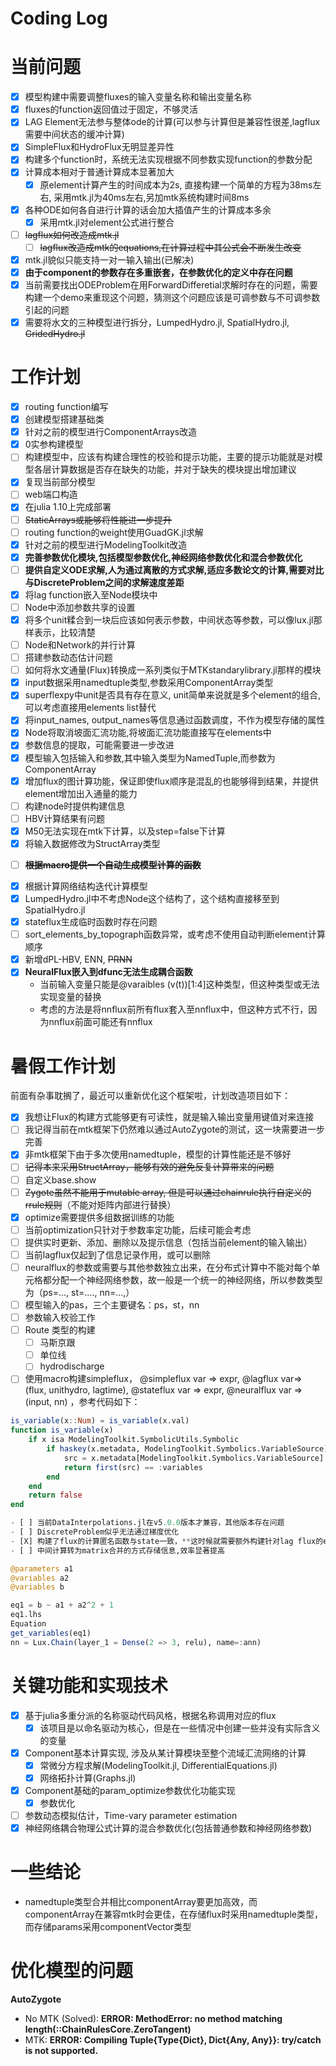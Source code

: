 # Coding Log

# 当前问题

- [X] 模型构建中需要调整fluxes的输入变量名称和输出变量名称
- [X] fluxes的function返回值过于固定，不够灵活
- [X] LAG Element无法参与整体ode的计算(可以参与计算但是兼容性很差,lagflux需要中间状态的缓冲计算)
- [X] SimpleFlux和HydroFlux无明显差异性
- [X] 构建多个function时，系统无法实现根据不同参数实现function的参数分配
- [X] 计算成本相对于普通计算成本显著加大
  - [X] 原element计算产生的时间成本为2s, 直接构建一个简单的方程为38ms左右, 采用mtk.jl为40ms左右,另加mtk系统构建时间8ms
- [X] 各种ODE如何各自进行计算的话会加大插值产生的计算成本多余
  - [X] 采用mtk.jl对element公式进行整合
- [ ] ~~lagflux如何改造成mtk.jl~~
  - [ ] ~~lagflux改造成mtk的equations,在计算过程中其公式会不断发生改变~~
- [X] mtk.jl貌似只能支持一对一输入输出(已解决)
- [X] **由于component的参数存在多重嵌套，在参数优化的定义中存在问题**
- [X] 当前需要找出ODEProblem在用ForwardDifferetial求解时存在的问题，需要构建一个demo来重现这个问题，猜测这个问题应该是可调参数与不可调参数引起的问题
- [X] 需要将水文的三种模型进行拆分，LumpedHydro.jl, SpatialHydro.jl, ~~GridedHydro.jl~~

# 工作计划

- [X] routing function编写
- [X] 创建模型搭建基础类
- [X] 针对之前的模型进行ComponentArrays改造
- [X] 0实参构建模型
- [ ] 构建模型中，应该有构建合理性的校验和提示功能，主要的提示功能就是对模型各层计算数据是否存在缺失的功能，并对于缺失的模块提出增加建议
- [X] 复现当前部分模型
- [ ] web端口构造
- [X] 在julia 1.10上完成部署
- [ ] ~~StaticArrays或能够将性能进一步提升~~
- [ ] routing function的weight使用GuadGK.jl求解
- [X] 针对之前的模型进行ModelingToolkit改造
- [X] **完善参数优化模块,包括模型参数优化,神经网络参数优化和混合参数优化**
- [ ] **提供自定义ODE求解,人为通过离散的方式求解,适应多数论文的计算,需要对比与DiscreteProblem之间的求解速度差距**
- [X] 将lag function嵌入至Node模块中
- [ ] Node中添加参数共享的设置
- [X] 将多个unit糅合到一块后应该如何表示参数，中间状态等参数，可以像lux.jl那样表示，比较清楚
- [ ] Node和Network的并行计算
- [ ] 搭建参数动态估计问题
- [ ] 如何将水文通量(Flux)转换成一系列类似于MTKstandarylibrary.jl那样的模块
- [X] input数据采用namedtuple类型,参数采用ComponentArray类型
- [X] superflexpy中unit是否具有存在意义, unit简单来说就是多个element的组合,可以考虑直接用elements list替代
- [X] 将input_names, output_names等信息通过函数调度，不作为模型存储的属性
- [X] Node将取消坡面汇流功能,将坡面汇流功能直接写在elements中
- [X] 参数信息的提取，可能需要进一步改进
- [X] 模型输入包括输入和参数,其中输入类型为NamedTuple,而参数为ComponentArray
- [X] 增加flux的图计算功能，保证即使flux顺序是混乱的也能够得到结果，并提供element增加出入通量的能力
- [ ] 构建node时提供构建信息
- [ ] HBV计算结果有问题
- [X] M50无法实现在mtk下计算，以及step=false下计算
- [X] 将输入数据修改为StructArray类型

* [ ] **~~根据macro提供一个自动生成模型计算的函数~~**

- [X] 根据计算网络结构迭代计算模型
- [X] LumpedHydro.jl中不考虑Node这个结构了，这个结构直接移至到SpatialHydro.jl
- [X] stateflux生成临时函数时存在问题
- [ ] sort_elements_by_topograph函数异常，或考虑不使用自动判断element计算顺序
- [X] 新增dPL-HBV, ENN, ~~PRNN~~
- [X] **NeuralFlux嵌入到dfunc无法生成耦合函数**
  - 当前输入变量只能是@varaibles (v(t))[1:4]这种类型，但这种类型或无法实现变量的替换
  - 考虑的方法是将nnflux前所有flux套入至nnflux中，但这种方式不行，因为nnflux前面可能还有nnflux

# 暑假工作计划

前面有杂事耽搁了，最近可以重新优化这个框架啦，计划改造项目如下：

- [X] 我想让Flux的构建方式能够更有可读性，就是输入输出变量用键值对来连接
- [ ] 我记得当前在mtk框架下仍然难以通过AutoZygote的测试，这一块需要进一步完善
- [X] 非mtk框架下由于多次使用namedtuple，模型的计算性能还是不够好
- [ ] ~~记得本来采用StructArray，能够有效的避免反复计算带来的问题~~
- [ ] 自定义base.show
- [ ] ~~Zygote虽然不能用于mutable array, 但是可以通过chainrule执行自定义的rrule规则~~（不能对矩阵内部进行替换）
- [X] optimize需要提供多组数据训练的功能
- [ ] 当前optimization只针对于参数率定功能，后续可能会考虑
- [ ] 提供实时更新、添加、删除以及提示信息（包括当前element的输入输出）
- [ ] 当前lagflux仅起到了信息记录作用，或可以删除
- [ ] neuralflux的参数或需要与其他参数独立出来，在分布式计算中不能对每个单元格都分配一个神经网络参数，故一般是一个统一的神经网络，所以参数类型为（ps=..., st=...., nn=...,）
- [ ] 模型输入的pas，三个主要键名：ps，st，nn
- [ ] 参数输入校验工作
- [ ] Route 类型的构建
  - [ ] 马斯京跟
  - [ ] 单位线
  - [ ] hydrodischarge
- [ ] 使用macro构建simpleflux， @simpleflux var => expr, @lagflux var=> (flux, unithydro, lagtime), @stateflux var => expr, @neuralflux var => (input, nn) ，参考代码如下：

```julia
is_variable(x::Num) = is_variable(x.val)
function is_variable(x)
    if x isa ModelingToolkit.SymbolicUtils.Symbolic
        if haskey(x.metadata, ModelingToolkit.Symbolics.VariableSource)
            src = x.metadata[ModelingToolkit.Symbolics.VariableSource]
            return first(src) == :variables
        end
    end
    return false
end

- [ ] 当前DataInterpolations.jl在v5.0.0版本才兼容，其他版本存在问题
- [ ] DiscreteProblem似乎无法通过梯度优化
- [X] 构建了flux的计算匿名函数与state一致，**这时候就需要额外构建针对lag flux的element了**
- [ ] 中间计算转为matrix合并的方式存储信息,效率显著提高

@parameters a1
@variables a2
@variables b

eq1 = b ~ a1 + a2^2 + 1
eq1.lhs
Equation
get_variables(eq1)
nn = Lux.Chain(layer_1 = Dense(2 => 3, relu), name=:ann)

```

# 关键功能和实现技术

* [X] 基于julia多重分派的名称驱动代码风格，根据名称调用对应的flux
  * [X] 该项目是以命名驱动为核心，但是在一些情况中创建一些并没有实际含义的变量
* [X] Component基本计算实现, 涉及从某计算模块至整个流域汇流网络的计算
  * [X] 常微分方程求解(ModelingToolkit.jl, DifferentialEquations.jl)
  * [X] 网络拓扑计算(Graphs.jl)
* [X] Component基础的param_optimize参数优化功能实现
  * [X] 参数优化
* [ ] 参数动态模拟估计，Time-vary parameter estimation
* [X] 神经网络耦合物理公式计算的混合参数优化(包括普通参数和神经网络参数)

# 一些结论

* namedtuple类型合并相比componentArray要更加高效，而componentArray在兼容mtk时会更佳，在存储flux时采用namedtuple类型，而存储params采用componentVector类型

# 优化模型的问题

**AutoZygote**

- No MTK (Solved):
  **ERROR: MethodError: no method matching length(::ChainRulesCore.ZeroTangent)**
- MTK:
  **ERROR: Compiling Tuple{Type{Dict}, Dict{Any, Any}}: try/catch is not supported.**
